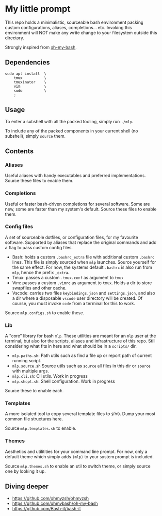 # My little prompt 

This repo holds a minimalistic, sourceable bash environment packing custom configurations, aliases, completions... etc. Invoking this environment will NOT make any write change to your filesystem outside this directory.  

Strongly inspired from [oh-my-bash](https://github.com/ohmybash/oh-my-bash).


## Dependencies

```
sudo apt install  \
    tmux          \
    tmuxinator    \
    vim           \
    sudo          \
    ;
```

## Usage

To enter a subshell with all the packed tooling, simply run  `./mlp`.

To include any of the packed components in your current shell (no subshell), simply `source` them.

## Contents

### Aliases

Useful aliases with handy executables and preferred implementations. Source these files to enable them.

### Completions

Useful or faster bash-driven completions for several software. Some are new, some are faster than my system's default.  Source these files to enable them.

### Config files

A set of sourceable dotfiles, or configuration files, for my favourite software. Supported by aliases that replace the original commands and add a flag to pass custom config files.

- Bash: holds a custom `.bashrc_extra` file with additional custom `.bashrc` lines. This file is simply sourced when `mlp` launches. Source yourself for the same effect. For now, the systems default `.bashrc` is also run from `mlp`, hence the prefix `_extra`. 
- Tmux: passes a custom `.tmux.conf` as argument to `tmux` 
- Vim: passes a custom `.vimrc` as argument to `tmux`. Holds a dir to store swapfiles and other cache.
- Vscode: carries two files `keybindings.json` and `settings.json`, and also a dir where a disposable `vscode` user directory will be created. Of course, you must invoke `code` from a terminal for this to work. 

Source `mlp.configs.sh` to enable these.

### Lib

A "core" library for bash `mlp`. These utilities are meant for an `mlp` user at the terminal, but also for the scripts, aliases and infrastructure of this repo. Still considering what fits in here and what should be in a `scripts/` dir.

- `mlp.paths.sh`: Path utils such as find a file up or report path of current running script.
- `mlp.source.sh` Source utils such as `source` all files in this dir or `source` with multiple args.
- `mlp.cli.sh`: Cli utils. Work in progress
- `mlp.shopt.sh`: Shell configuration. Work in progress

Source these to enable each.

### Templates

A more isolated tool to copy several template files to `$PWD`. Dump your most common file structures here.

Source `mlp.templates.sh` to enable.

### Themes

Aesthetics and utilitities for your command line prompt. For now, only a default theme which simply adds `(mlp)` to your system prompt is included.

Source `mlp.themes.sh` to enable an util to switch theme, or simply source one by looking it up.

## Diving deeper

- https://github.com/ohmyzsh/ohmyzsh
- https://github.com/ohmybash/oh-my-bash
- https://github.com/Bash-it/bash-it
